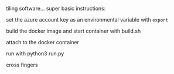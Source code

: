 tiling software... super basic instructions:

set the azure account key as an environmental variable with `export`

build the docker image and start container with build.sh

attach to the docker container

run with python3 run.py

cross fingers
